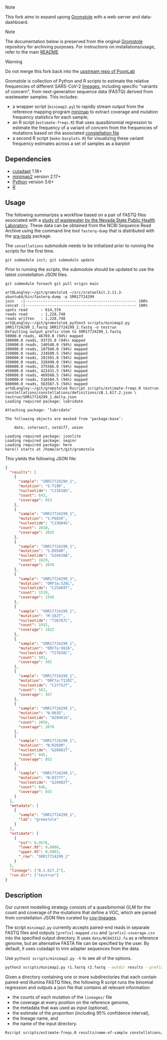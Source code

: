 > [!NOTE]  
> This fork aims to expand upong [Gromstole](https://github.com/PoonLab/gromstole) with a web-server and data-dashboard. 

> [!NOTE]  
> The documentation below is preserved from the original [Gromstole](https://github.com/PoonLab/gromstole) repository for archiving purposes. For instructions on installations/usage, refer to the main [README](https://github.com/DeGrootResearchGroup/gromstole_dashboard/README.md) 

> [!WARNING]  
> Do not merge this fork back into the [upstream repo of PoonLab](https://github.com/PoonLab/gromstole)

Gromstole is collection of Python and R scripts to estimate the relative frequencies of different SARS-CoV-2 [lineages](https://cov-lineages.org/), including specific "variants of concern", from next-generation sequence data (FASTQ) derived from wastewater samples.  This includes:
* a wrapper script (`minimap2.py`) to rapidly stream output from the reference mapping program [minimap](https://github.com/lh3/minimap2) to extract coverage and mutation frequency statistics for each sample;
* an R script (`estimate-freqs.R`) that uses quasibinomial regression to estimate the frequency of a variant of concern from the frequencies of mutations based on the associated [constellation file](https://github.com/cov-lineages/constellations/)
* a second R script (`make-barplots.R`) for visualizing these variant frequency estimates across a set of samples as a barplot


## Dependencies
* [cutadapt](https://github.com/marcelm/cutadapt) 1.18+
* [minimap2](https://github.com/lh3/minimap2) version 2.17+
* [Python](https://www.python.org/) version 3.6+
* [R](https://cran.r-project.org/)

## Usage

The following summarizes a workflow based on a pair of FASTQ files associated with a [study of wastewater by the Nevada State Public Health Laboratory](https://trace.ncbi.nlm.nih.gov/Traces/sra/?study=SRP354147).  These data can be obtained from the NCBI Sequence Read Archive using the command line tool `fasterq-dump` that is distributed with the [sra-tools](https://github.com/ncbi/sra-tools) package.

The `consellations` submodule needs to be initialized prior to running the scripts for the first time. 

```console
git submodule init; git submodule update
```

Prior to running the scripts, the submodule should be updated to use the latest constellation JSON files.

```console
git submodule foreach git pull origin main
```

```console
art@Langley:~/git/gromstole$ ~/src/sratoolkit.2.11.3-ubuntu64/bin/fasterq-dump -p SRR17724299
join   :|-------------------------------------------------- 100%   
concat :|-------------------------------------------------- 100%   
spots read      : 614,374
reads read      : 1,228,748
reads written   : 1,228,748
art@Langley:~/git/gromstole$ python3 scripts/minimap2.py SRR17724299_1.fastq SRR17724299_2.fastq -o testrun
Defaulting output prefix stem to SRR17724299_1.fastq
50000.0 reads, 46769.0 (94%) mapped
100000.0 reads, 93735.0 (94%) mapped
150000.0 reads, 140548.0 (94%) mapped
200000.0 reads, 187560.0 (94%) mapped
250000.0 reads, 234509.5 (94%) mapped
300000.0 reads, 281501.0 (94%) mapped
350000.0 reads, 328490.0 (94%) mapped
400000.0 reads, 375566.0 (94%) mapped
450000.0 reads, 422431.5 (94%) mapped
500000.0 reads, 469568.5 (94%) mapped
550000.0 reads, 516504.5 (94%) mapped
600000.0 reads, 563587.5 (94%) mapped
art@Langley:~/git/gromstole$ Rscript scripts/estimate-freqs.R testrun constellations/constellations/definitions/cB.1.617.2.json \
testrun/SRR17724299_1.delta.json 
Loading required package: lubridate

Attaching package: ‘lubridate’

The following objects are masked from ‘package:base’:

    date, intersect, setdiff, union

Loading required package: jsonlite
Loading required package: seqinr
Loading required package: here
here() starts at /home/art/git/gromstole
```

This yields the following JSON file:
```json
{
  "results": [
    {
      "sample": "SRR17724299_1",
      "mutation": "S:T19R",
      "nucleotide": "C21618G",
      "count": 643,
      "coverage": 653
    },
    {
      "sample": "SRR17724299_1",
      "mutation": "S:P681R",
      "nucleotide": "C23604G",
      "count": 2010,
      "coverage": 2025
    },
    {
      "sample": "SRR17724299_1",
      "mutation": "S:D950N",
      "nucleotide": "G24410A",
      "count": 1629,
      "coverage": 2078
    },
    {
      "sample": "SRR17724299_1",
      "mutation": "ORF3a:S26L",
      "nucleotide": "C25469T",
      "count": 1539,
      "coverage": 1556
    },
    {
      "sample": "SRR17724299_1",
      "mutation": "M:I82T",
      "nucleotide": "T26767C",
      "count": 1915,
      "coverage": 1922
    },
    {
      "sample": "SRR17724299_1",
      "mutation": "ORF7a:V82A",
      "nucleotide": "T27638C",
      "count": 501,
      "coverage": 502
    },
    {
      "sample": "SRR17724299_1",
      "mutation": "ORF7a:T120I",
      "nucleotide": "C27752T",
      "count": 563,
      "coverage": 567
    },
    {
      "sample": "SRR17724299_1",
      "mutation": "N:D63G",
      "nucleotide": "A28461G",
      "count": 2056,
      "coverage": 2078
    },
    {
      "sample": "SRR17724299_1",
      "mutation": "N:R203M",
      "nucleotide": "G28881T",
      "count": 845,
      "coverage": 852
    },
    {
      "sample": "SRR17724299_1",
      "mutation": "N:D377Y",
      "nucleotide": "G29402T",
      "count": 646,
      "coverage": 655
    }
  ],
  "metadata": [
    {
      "sample": "SRR17724299_1",
      "lab": "gromstole"
    }
  ],
  "estimate": [
    {
      "est": 0.9576,
      "lower.95": 0.8888,
      "upper.95": 0.9903,
      "_row": "SRR17724299_1"
    }
  ],
  "lineage": ["B.1.617.2"],
  "run.dir": ["testrun"]
}
```

## Description

Our current modelling strategy consists of a quasibinomial GLM for the count and coverage of the mutations that define a VOC, which are parsed from constellation JSON files curated by [cov-lineages](https://github.com/cov-lineages/constellations/).

The script `minimap2.py` currently accepts paired-end reads in separate FASTQ files and outputs `[prefix]-mapped.csv` and `[prefix]-coverage.csv` into the specified output directory. It uses `data/NC043312.fa` as a reference genome, but an alternative FASTA file can be specified by the user.  By default, it uses cutadapt to trim adapter sequences from the data.

Use `python3 scripts/minimap2.py -h` to see all of the options.

```sh
python3 scripts/minimap2.py r1.fastq r2.fastq --outdir results --prefix name-of-sample
```

Given a directory containing one or more subdirectories that each contain paired-end Illumina FASTQ fiiles, the following R script runs the binomial regression and outputs a json file that contains all relevant information:

- the counts of each mutation of the `lineages/` file
- the coverage at every position on the reference genome, 
- the metadata that was used as input (optional), 
- the estimate of the proportion (including 95% confidence interval), 
- the lineage name, and 
- the name of the input directory.

```sh
Rscript scripts/estimate-freqs.R results/name-of-sample constellations/constellations/definitions/cBA.1.csv results/outfile.json path/to/metadata.csv
```


